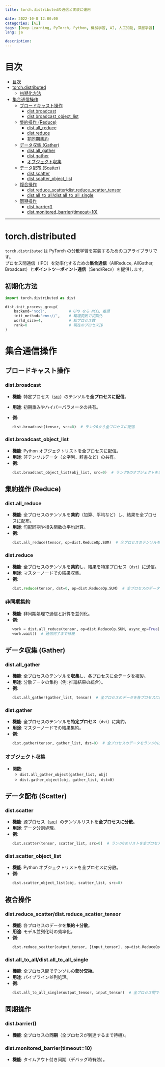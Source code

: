 ```yaml
---
title: torch.distributedの通信と実装に運用

date: 2022-10-8 12:00:00
categories: [AI]
tags: [Deep Learning, PyTorch, Python, 機械学習, AI, 人工知能, 深層学習]
lang: ja

description:
---
```


# 目次

- [目次](#%E7%9B%AE%E6%AC%A1)
- [torch.distributed](#torchdistributed)
  - [初期化方法](#%E5%88%9D%E6%9C%9F%E5%8C%96%E6%96%B9%E6%B3%95)
- [集合通信操作](#%E9%9B%86%E5%90%88%E9%80%9A%E4%BF%A1%E6%93%8D%E4%BD%9C)
  - [ブロードキャスト操作](#%E3%83%96%E3%83%AD%E3%83%BC%E3%83%89%E3%82%AD%E3%83%A3%E3%82%B9%E3%83%88%E6%93%8D%E4%BD%9C)
    - [dist.broadcast](#distbroadcast)
    - [dist.broadcast\_object\_list](#distbroadcastobjectlist)
  - [集約操作 (Reduce)](#%E9%9B%86%E7%B4%84%E6%93%8D%E4%BD%9C-reduce)
    - [dist.all\_reduce](#distallreduce)
    - [dist.reduce](#distreduce)
    - [非同期集約](#%E9%9D%9E%E5%90%8C%E6%9C%9F%E9%9B%86%E7%B4%84)
  - [データ収集 (Gather)](#%E3%83%87%E3%83%BC%E3%82%BF%E5%8F%8E%E9%9B%86-gather)
    - [dist.all\_gather](#distallgather)
    - [dist.gather](#distgather)
    - [オブジェクト収集](#%E3%82%AA%E3%83%96%E3%82%B8%E3%82%A7%E3%82%AF%E3%83%88%E5%8F%8E%E9%9B%86)
  - [データ配布 (Scatter)](#%E3%83%87%E3%83%BC%E3%82%BF%E9%85%8D%E5%B8%83-scatter)
    - [dist.scatter](#distscatter)
    - [dist.scatter\_object\_list](#distscatterobjectlist)
  - [複合操作](#%E8%A4%87%E5%90%88%E6%93%8D%E4%BD%9C)
    - [dist.reduce\_scatter/dist.reduce\_scatter\_tensor](#distreducescatterdistreducescattertensor)
    - [dist.all\_to\_all/dist.all\_to\_all\_single](#distalltoalldistalltoallsingle)
  - [同期操作](#%E5%90%8C%E6%9C%9F%E6%93%8D%E4%BD%9C)
    - [dist.barrier()](#distbarrier)
    - [dist.monitored\_barrier(timeout=10)](#distmonitoredbarriertimeout10)

---

# torch.distributed

`torch.distributed` は PyTorch の分散学習を実装するためのコアライブラリです。  
プロセス間通信（IPC）を効率化するための**集合通信**（AllReduce, AllGather, Broadcast）と**ポイントツーポイント通信**（Send/Recv）を提供します。

## 初期化方法

```python
import torch.distributed as dist

dist.init_process_group(
    backend='nccl',          # GPU なら NCCL 推奨
    init_method='env://',    # 環境変数で初期化
    world_size=4,            # 総プロセス数
    rank=0                   # 現在のプロセスID
)
```

# 集合通信操作

## ブロードキャスト操作

### dist.broadcast

- **機能**: 特定プロセス（[src](file://d:\code\MYBLOG\themes\volantis\scripts\tags\media.js#L9-L9)）のテンソルを**全プロセスに配信**。
- **用途**: 初期重みやハイパーパラメータの共有。
- **例**:

  ```python
  dist.broadcast(tensor, src=0)  # ランク0から全プロセスに配信
  ```

### dist.broadcast_object_list

- **機能**: Python オブジェクトリストを全プロセスに配信。
- **用途**: 非テンソルデータ（文字列、辞書など）の共有。
- **例**:
  ```python
  dist.broadcast_object_list(obj_list, src=0)  # ランク0のオブジェクトを全プロセスに送信
  ```

## 集約操作 (Reduce)

### dist.all_reduce

- **機能**: 全プロセスのテンソルを**集約**（加算、平均など）し、結果を全プロセスに配布。
- **用途**: 勾配同期や損失関数の平均計算。
- **例**:
  ```python
  dist.all_reduce(tensor, op=dist.ReduceOp.SUM)  # 全プロセスのテンソルを加算
  ```

### dist.reduce

- **機能**: 全プロセスのテンソルを**集約**し、結果を特定プロセス（`dst`）に送信。
- **用途**: マスターノードでの結果収集。
- **例**:
  ```python
  dist.reduce(tensor, dst=0, op=dist.ReduceOp.SUM)  # 全プロセスのデータをランク0に集約
  ```

### 非同期集約

- **機能**: 非同期処理で通信と計算を並列化。
- **例**:
  ```python
  work = dist.all_reduce(tensor, op=dist.ReduceOp.SUM, async_op=True)
  work.wait()  # 通信完了まで待機
  ```

## データ収集 (Gather)

### dist.all_gather

- **機能**: 全プロセスのテンソルを**収集**し、各プロセスに全データを複製。
- **用途**: 分散データの集約（例: 推論結果の統合）。
- **例**:
  ```python
  dist.all_gather(gather_list, tensor)  # 全プロセスのデータを各プロセスに複製
  ```

### dist.gather

- **機能**: 全プロセスのテンソルを**特定プロセス**（`dst`）に集約。
- **用途**: マスターノードでの結果集約。
- **例**:
  ```python
  dist.gather(tensor, gather_list, dst=0)  # 全プロセスのデータをランク0に集約
  ```

### オブジェクト収集

- **関数**:
  - `dist.all_gather_object(gather_list, obj)`
  - `dist.gather_object(obj, gather_list, dst=0)`

## データ配布 (Scatter)

### dist.scatter

- **機能**: 源プロセス（[src](file://d:\code\MYBLOG\themes\volantis\scripts\tags\media.js#L9-L9)）のテンソルリストを**全プロセスに分散**。
- **用途**: データ分割処理。
- **例**:
  ```python
  dist.scatter(tensor, scatter_list, src=0)  # ランク0のリストを全プロセスに分散
  ```

### dist.scatter_object_list

- **機能**: Python オブジェクトリストを全プロセスに分散。
- **例**:
  ```python
  dist.scatter_object_list(obj, scatter_list, src=0)
  ```

## 複合操作

### dist.reduce_scatter/dist.reduce_scatter_tensor

- **機能**: 各プロセスのデータを**集約＋分散**。
- **用途**: モデル並列化時の効率化。
- **例**:
  ```python
  dist.reduce_scatter(output_tensor, [input_tensor], op=dist.ReduceOp.SUM)
  ```

### dist.all_to_all/dist.all_to_all_single

- **機能**: 全プロセス間でテンソルの**部分交換**。
- **用途**: パイプライン並列処理。
- **例**:
  ```python
  dist.all_to_all_single(output_tensor, input_tensor)  # 全プロセス間でデータ交換
  ```

## 同期操作

### dist.barrier()

- **機能**: 全プロセスの**同期**（全プロセスが到達するまで待機）。

### dist.monitored_barrier(timeout=10)

- **機能**: タイムアウト付き同期（デバッグ時有効）。
